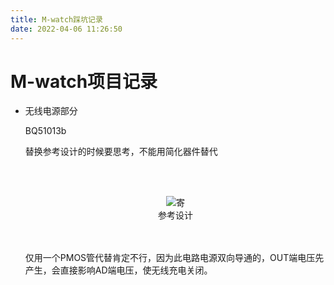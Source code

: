 ```yaml
---
title: M-watch踩坑记录
date: 2022-04-06 11:26:50
---
```



# M-watch项目记录

* 无线电源部分  

    BQ51013b  

    替换参考设计的时候要思考，不能用简化器件替代


    <br/><br>
    <div>			<!--块级封装-->
        <center>	<!--将图片和文字居中-->
        <img src="https://cdn.jsdelivr.net/gh/maxiro-samurai/image-bed@main/image/47aeb1612ea6b0c9c7106072513b530.6fn4o2h9h3o0.webp"
            alt="寄"
            style="zoom:这里写图片的缩放百分比"/>
        <br>		<!--换行-->
        参考设计	<!--标题-->
        </center>
    </div>
    <br><br>  

    仅用一个PMOS管代替肯定不行，因为此电路电源双向导通的，OUT端电压先产生，会直接影响AD端电压，使无线充电关闭。  


 

    